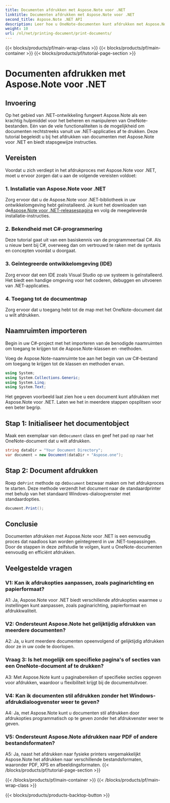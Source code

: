 ```yaml
---
title: Documenten afdrukken met Aspose.Note voor .NET
linktitle: Documenten afdrukken met Aspose.Note voor .NET
second_title: Aspose.Note .NET API
description: Leer hoe u OneNote-documenten kunt afdrukken met Aspose.Note voor .NET. Stapsgewijze handleiding voor naadloze integratie in uw .NET-applicaties.
weight: 10
url: /nl/net/printing-document/print-documents/
---
```


{{< blocks/products/pf/main-wrap-class >}}
{{< blocks/products/pf/main-container >}}
{{< blocks/products/pf/tutorial-page-section >}}

# Documenten afdrukken met Aspose.Note voor .NET

## Invoering

Op het gebied van .NET-ontwikkeling fungeert Aspose.Note als een krachtig hulpmiddel voor het beheren en manipuleren van OneNote-bestanden. Eén van de vele functionaliteiten is de mogelijkheid om documenten rechtstreeks vanuit uw .NET-applicaties af te drukken. Deze tutorial begeleidt u bij het afdrukken van documenten met Aspose.Note voor .NET en biedt stapsgewijze instructies.

## Vereisten

Voordat u zich verdiept in het afdrukproces met Aspose.Note voor .NET, moet u ervoor zorgen dat u aan de volgende vereisten voldoet:

### 1. Installatie van Aspose.Note voor .NET

 Zorg ervoor dat u de Aspose.Note voor .NET-bibliotheek in uw ontwikkelomgeving hebt geïnstalleerd. Je kunt het downloaden van de[Aspose.Note voor .NET-releasespagina](https://releases.aspose.com/note/net/) en volg de meegeleverde installatie-instructies.

### 2. Bekendheid met C#-programmering

Deze tutorial gaat uit van een basiskennis van de programmeertaal C#. Als u nieuw bent bij C#, overweeg dan om vertrouwd te raken met de syntaxis en concepten voordat u doorgaat.

### 3. Geïntegreerde ontwikkelomgeving (IDE)

Zorg ervoor dat een IDE zoals Visual Studio op uw systeem is geïnstalleerd. Het biedt een handige omgeving voor het coderen, debuggen en uitvoeren van .NET-applicaties.

### 4. Toegang tot de documentmap

Zorg ervoor dat u toegang hebt tot de map met het OneNote-document dat u wilt afdrukken.

## Naamruimten importeren

Begin in uw C#-project met het importeren van de benodigde naamruimten om toegang te krijgen tot de Aspose.Note-klassen en -methoden.

Voeg de Aspose.Note-naamruimte toe aan het begin van uw C#-bestand om toegang te krijgen tot de klassen en methoden ervan.

```csharp
using System;
using System.Collections.Generic;
using System.Linq;
using System.Text;
```

Het gegeven voorbeeld laat zien hoe u een document kunt afdrukken met Aspose.Note voor .NET. Laten we het in meerdere stappen opsplitsen voor een beter begrip.

## Stap 1: Initialiseer het documentobject

 Maak een exemplaar van de`Document` class en geef het pad op naar het OneNote-document dat u wilt afdrukken.

```csharp
string dataDir = "Your Document Directory";
var document = new Document(dataDir + "Aspose.one");
```

## Stap 2: Document afdrukken

 Roep de`Print` methode op de`Document` bezwaar maken om het afdrukproces te starten. Deze methode verzendt het document naar de standaardprinter met behulp van het standaard Windows-dialoogvenster met standaardopties.

```csharp
document.Print();
```

## Conclusie

Documenten afdrukken met Aspose.Note voor .NET is een eenvoudig proces dat naadloos kan worden geïntegreerd in uw .NET-toepassingen. Door de stappen in deze zelfstudie te volgen, kunt u OneNote-documenten eenvoudig en efficiënt afdrukken.

## Veelgestelde vragen

### V1: Kan ik afdrukopties aanpassen, zoals paginarichting en papierformaat?

A1: Ja, Aspose.Note voor .NET biedt verschillende afdrukopties waarmee u instellingen kunt aanpassen, zoals paginarichting, papierformaat en afdrukkwaliteit.

### V2: Ondersteunt Aspose.Note het gelijktijdig afdrukken van meerdere documenten?

A2: Ja, u kunt meerdere documenten opeenvolgend of gelijktijdig afdrukken door ze in uw code te doorlopen.

### Vraag 3: Is het mogelijk om specifieke pagina's of secties van een OneNote-document af te drukken?

A3: Met Aspose.Note kunt u paginabereiken of specifieke secties opgeven voor afdrukken, waardoor u flexibiliteit krijgt bij de documentuitvoer.

### V4: Kan ik documenten stil afdrukken zonder het Windows-afdrukdialoogvenster weer te geven?

A4: Ja, met Aspose.Note kunt u documenten stil afdrukken door afdrukopties programmatisch op te geven zonder het afdrukvenster weer te geven.

### V5: Ondersteunt Aspose.Note afdrukken naar PDF of andere bestandsformaten?

A5: Ja, naast het afdrukken naar fysieke printers vergemakkelijkt Aspose.Note het afdrukken naar verschillende bestandsformaten, waaronder PDF, XPS en afbeeldingsformaten.
{{< /blocks/products/pf/tutorial-page-section >}}

{{< /blocks/products/pf/main-container >}}
{{< /blocks/products/pf/main-wrap-class >}}

{{< blocks/products/products-backtop-button >}}
